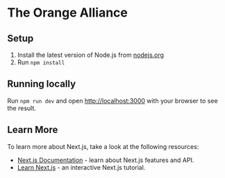 # The Orange Alliance

## Setup

1. Install the latest version of Node.js from [nodejs.org](https://nodejs.org/en/download/)
2. Run `npm install`

## Running locally

Run `npm run dev` and open [http://localhost:3000](http://localhost:3000) with your browser to see the result.

## Learn More

To learn more about Next.js, take a look at the following resources:

- [Next.js Documentation](https://nextjs.org/docs) - learn about Next.js features and API.
- [Learn Next.js](https://nextjs.org/learn) - an interactive Next.js tutorial.
